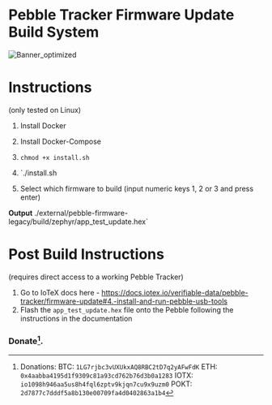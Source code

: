 # Pebble Tracker Firmware Update Build System
![Banner_optimized](https://user-images.githubusercontent.com/63042547/166878689-1ef9fce4-7996-4b95-89a7-b0f39a439656.png)


# Instructions
(only tested on Linux)

1. Install Docker
2. Install Docker-Compose

3. `chmod +x install.sh`

4. `./install.sh
5. Select which firmware to build (input numeric keys 1, 2 or 3 and press enter)


**Output** ./external/pebble-firmware-legacy/build/zephyr/app_test_update.hex`

# Post Build Instructions
(requires direct access to a working Pebble Tracker)

1. Go to IoTeX docs here - https://docs.iotex.io/verifiable-data/pebble-tracker/firmware-update#4.-install-and-run-pebble-usb-tools
2. Flash the `app_test_update.hex` file onto the Pebble following the instructions in the documentation


### Donate[^1].



[^1]: Donations:
  BTC: `1LG7rjbc3vUXUkxAQ8RBC2tD7q2yAFwFdK`
  ETH: `0x4aabba4195d1f9309c81a93cd762b76d3b0a1283`
  IOTX: `io1098h946aa5us8h4fql6zptv9kjqn7cu9x9uzm0`
  POKT: `2d7877c7dddf5a8b130e00709fa4d0402863a1b4`
